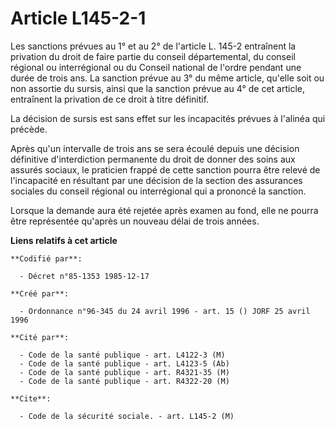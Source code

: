 # Article L145-2-1

Les sanctions prévues au 1° et au 2° de l'article L. 145-2 entraînent la privation du droit de faire partie du conseil
départemental, du conseil régional ou interrégional ou du Conseil national de l'ordre pendant une durée de trois ans. La
sanction prévue au 3° du même article, qu'elle soit ou non assortie du sursis, ainsi que la sanction prévue au 4° de cet
article, entraînent la privation de ce droit à titre définitif.

La décision de sursis est sans effet sur les incapacités prévues à l'alinéa qui précède.

Après qu'un intervalle de trois ans se sera écoulé depuis une décision définitive d'interdiction permanente du droit de
donner des soins aux assurés sociaux, le praticien frappé de cette sanction pourra être relevé de l'incapacité en résultant
par une décision de la section des assurances sociales du conseil régional ou interrégional qui a prononcé la sanction.

Lorsque la demande aura été rejetée après examen au fond, elle ne pourra être représentée qu'après un nouveau délai de trois
années.

**Liens relatifs à cet article**

	**Codifié par**:

	  - Décret n°85-1353 1985-12-17

	**Créé par**:

	  - Ordonnance n°96-345 du 24 avril 1996 - art. 15 () JORF 25 avril 1996

	**Cité par**:

	  - Code de la santé publique - art. L4122-3 (M)
	  - Code de la santé publique - art. L4123-5 (Ab)
	  - Code de la santé publique - art. R4321-35 (M)
	  - Code de la santé publique - art. R4322-20 (M)

	**Cite**:

	  - Code de la sécurité sociale. - art. L145-2 (M)
